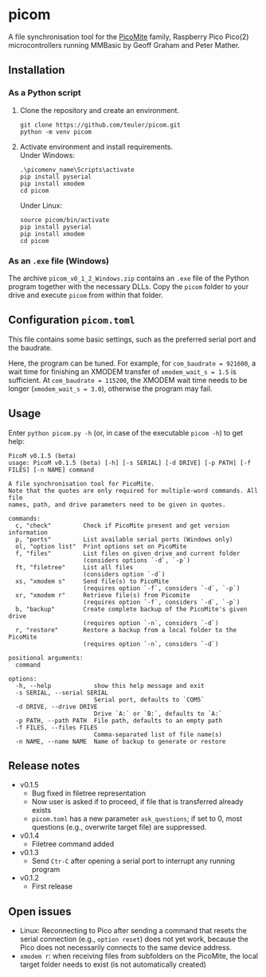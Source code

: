 # picom
 A file synchronisation tool for the [PicoMite](https://geoffg.net/picomite.html) family, Raspberry Pico Pico(2) microcontrollers running MMBasic by Geoff Graham and Peter Mather.

## Installation
### As a Python script
1) Clone the repository and create an environment.
   ```
   git clone https://github.com/teuler/picom.git
   python -m venv picom
   ```
2) Activate environment and install requirements.    
   Under Windows:
   ```
   .\picomenv_name\Scripts\activate
   pip install pyserial
   pip install xmodem
   cd picom
   ```
   Under Linux:
   ```
   source picom/bin/activate
   pip install pyserial
   pip install xmodem
   cd picom
   ```
### As an `.exe` file (Windows)
The archive `picom_v0_1_2_Windows.zip` contains an `.exe` file of the Python program together with the necessary DLLs. Copy the `picom` folder to your drive and execute `picom` from within that folder.
   
## Configuration `picom.toml`
This file contains some basic settings, such as the preferred serial port and the baudrate.

Here, the program can be tuned. For example, for `com_baudrate = 921600`, a wait time for finishing an XMODEM transfer of `xmodem_wait_s = 1.5` is sufficient.
At `com_baudrate = 115200`, the XMODEM wait time needs to be longer (`xmodem_wait_s = 3.0`), otherwise the program may fail.


## Usage
Enter `python picom.py -h` (or, in case of the executable `picom -h`) to get help:
```
PicoM v0.1.5 (beta)
usage: PicoM v0.1.5 (beta) [-h] [-s SERIAL] [-d DRIVE] [-p PATH] [-f FILES] [-n NAME] command

A file synchronisation tool for PicoMite.
Note that the quotes are only required for multiple-word commands. All file
names, path, and drive parameters need to be given in quotes.

commands:
  c, "check"         Check if PicoMite present and get version information
  p, "ports"         List available serial ports (Windows only)
  ol, "option list"  Print options set on PicoMite
  f, "files"         List files on given drive and current folder
                     (considers options `-d`, `-p`)
  ft, "filetree"     List all files
                     (considers option `-d`)
  xs, "xmodem s"     Send file(s) to PicoMite
                     (requires option `-f`, considers `-d`, `-p`)
  xr, "xmodem r"     Retrieve file(s) from Picomite
                     (requires option `-f`, considers `-d`, `-p`)
  b, "backup"        Create complete backup of the PicoMite's given drive
                     (requires option `-n`, considers `-d`)
  r, "restore"       Restore a backup from a local folder to the PicoMite
                     (requires option `-n`, considers `-d`)

positional arguments:
  command

options:
  -h, --help            show this help message and exit
  -s SERIAL, --serial SERIAL
                        Serial port, defaults to `COM5`
  -d DRIVE, --drive DRIVE
                        Drive `A:` or `B:`, defaults to `A:`
  -p PATH, --path PATH  File path, defaults to an empty path
  -f FILES, --files FILES
                        Comma-separated list of file name(s)
  -n NAME, --name NAME  Name of backup to generate or restore
```

## Release notes
- v0.1.5
  - Bug fixed in filetree representation
  - Now user is asked if to proceed, if file that is transferred already exists
  - `picom.toml` has a new parameter `ask_questions`; if set to 0, most questions (e.g., overwrite target file)
    are suppressed.
- v0.1.4
  - Filetree command added
- v0.1.3
  - Send `Ctr-C` after opening a serial port to interrupt any running program
- v0.1.2
  - First release

## Open issues
- Linux: Reconnecting to Pico after sending a command that resets the serial connection (e.g., `option reset`)
  does not yet work, because the Pico does not necessarily connects to the same device address.
- `xmodem r`: when receiving files from subfolders on the PicoMite, the local target folder needs to exist (is not automatically created)
